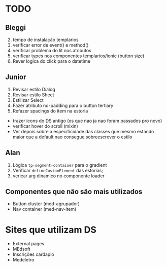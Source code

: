 # TODO

## Bleggi

2. tempo de instalação templarios
3. verificar error de event() e method()
4. verificar problema do lit nos atributos
5. verificar types nos componentes templarios/ionic (button size)
6. Rever logica do click para o datetime

## Junior

1. Revisar estilo Dialog
2. Revisar estilo Sheet
3. Estilizar Select
4. Fazer atributo no-padding para o button tertiary
5. Refazer spacings do item na estoria

- trazer icons do DS antigo (os que nao ja nao foram passados pro novo)
- verificar hover do scroll (mixin)
- Ver depois sobre a especificidade das classes que mesmo estando maior que a default nao consegue sobreescrever o estilo

## Alan

1. Lógica `tp-segment-container` para o gradient
2. Verificar `defineCustomElement` das estorias;
3. vericar arg dinamico no componente loader

## Componentes que não são mais utilizados

- Button cluster (med-agrupador)
- Nav container (med-nav-item)

# Sites que utilizam DS

- External pages
- MEdsoft
- Inscrições cardapio
- Medeletro
